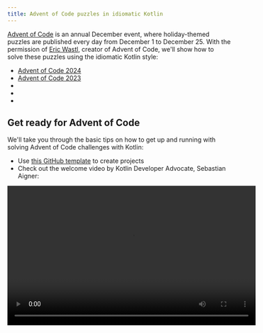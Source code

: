 ```yaml
---
title: Advent of Code puzzles in idiomatic Kotlin
---
```



[Advent of Code](https://adventofcode.com/) is an annual December event, where holiday-themed puzzles are published
every day from December 1 to December 25. With the permission of [Eric Wastl](http://was.tl/), creator of Advent of Code,
we'll show how to solve these puzzles using the idiomatic Kotlin style:

* [Advent of Code 2024](https://www.youtube.com/playlist?list=PLlFc5cFwUnmwHaD3-qeoLHnho_PY2g9JX)
* [Advent of Code 2023](https://www.youtube.com/playlist?list=PLlFc5cFwUnmzk0wvYW4aTl57F2VNkFisU)
* [](#advent-of-code-2022)
* [](#advent-of-code-2021)
* [](#advent-of-code-2020)

## Get ready for Advent of Code

We'll take you through the basic tips on how to get up and running with solving Advent of Code challenges with Kotlin:

* Use [this GitHub template](https://github.com/kotlin-hands-on/advent-of-code-kotlin-template) to create projects
* Check out the welcome video by Kotlin Developer Advocate, Sebastian Aigner:

<video width="560" height="315" src="/img/https://www.youtube.com/v/6-XSehwRgSY" title="Get Ready for Advent of Code 2021"/>

## Advent of Code 2022

### Day 1: Calorie counting

Learn about the [Kotlin Advent of Code template](https://github.com/kotlin-hands-on/advent-of-code-kotlin-template) and convenience functions for working with strings and collections in Kotlin, 
such as [`maxOf()`](https://kotlinlang.org/api/latest/jvm/stdlib/kotlin.collections/max-of.html) and [`sumOf()`](https://kotlinlang.org/api/latest/jvm/stdlib/kotlin.collections/sum-of.html).
See how extension functions can help you structure your solution in a nice manner.

* Read the puzzle description on [Advent of Code](https://adventofcode.com/2022/day/1)
* Check out the solution in the video:

<img src="/img/youtube.svg" width="25" alt="YouTube" style={{verticalAlign: 'middle'}}/> [Advent of Code 2022 Day 1 | Kotlin](https://www.youtube.com/watch?v=ntbsbqLCKDs)

### Day 2: Rock paper scissors

Understand operations on the `Char` type in Kotlin, see how the `Pair` type and the `to` constructor work well with pattern matching.
Understand how to order your own objects using the [`compareTo()`](https://kotlinlang.org/api/latest/jvm/stdlib/kotlin/-comparable/compare-to.html) function.

* Read the puzzle description on [Advent of Code](https://adventofcode.com/2022/day/2)
* Check out the solution in the video:

<img src="/img/youtube.svg" width="25" alt="YouTube" style={{verticalAlign: 'middle'}}/> [Advent of Code 2022 Day 2 | Kotlin](https://www.youtube.com/watch?v=Fn0SY2yGDSA)

### Day 3: Rucksack reorganization

Learn how the [kotlinx.benchmark](https://github.com/Kotlin/kotlinx-benchmark) library helps
you understand the performance characteristics of your code.
See how set operations like `intersect` can help you select overlapping data,
and see performance comparisons between different implementations of the same solution.

* Read the puzzle description on [Advent of Code](https://adventofcode.com/2022/day/3)
* Check out the solution in the video:

<img src="/img/youtube.svg" width="25" alt="YouTube" style={{verticalAlign: 'middle'}}/> [Advent of Code 2022 Day 3 | Kotlin](https://www.youtube.com/watch?v=IPLfo4zXNjk)

### Day 4: Camp cleanup

See how `infix` and `operator` functions can make your code more expressive,
and how extension functions for the `String` and `IntRange` types make it easy to parse input.

* Read the puzzle description on [Advent of Code](https://adventofcode.com/2022/day/4)
* Check out the solution in the video:

<img src="/img/youtube.svg" width="25" alt="YouTube" style={{verticalAlign: 'middle'}}/> [Advent of Code 2022 Day 4 | Kotlin](https://www.youtube.com/watch?v=dBIbr55YS0A)

### Day 5: Supply stacks

Learn about constructing more complex objects with factory functions,
how to use regular expressions, and the double-ended [`ArrayDeque`](https://kotlinlang.org/api/latest/jvm/stdlib/kotlin.collections/-array-deque/) type.

* Read the puzzle description on [Advent of Code](https://adventofcode.com/2022/day/5)
* Check out the solution in the video:

<img src="/img/youtube.svg" width="25" alt="YouTube" style={{verticalAlign: 'middle'}}/> [Advent of Code 2022 Day 5 | Kotlin](https://www.youtube.com/watch?v=lKq6r5Nt8Yo)

### Day 6: Tuning trouble

See more in-depth performance investigations with the [kotlinx.benchmark](https://github.com/Kotlin/kotlinx-benchmark) library,
comparing the characteristics of 16 different variations of the same solution.

* Read the puzzle description on [Advent of Code](https://adventofcode.com/2022/day/6)
* Check out the solution in the video:

<img src="/img/youtube.svg" width="25" alt="YouTube" style={{verticalAlign: 'middle'}}/> [Advent of Code 2022 Day 6 | Kotlin](https://www.youtube.com/watch?v=VbBhaQhW0zk)

### Day 7: No space left on device

Learn how to model tree structures, and see a demo of generating Kotlin code programmatically.

* Read the puzzle description on [Advent of Code](https://adventofcode.com/2022/day/7)
* Check out the solution in the video:

<img src="/img/youtube.svg" width="25" alt="YouTube" style={{verticalAlign: 'middle'}}/> [Advent of Code 2022 Day 7 | Kotlin](https://www.youtube.com/watch?v=Q819VW8yxFo)

### Day 8: Treetop tree house

See the `sequence` builder in action,
and how far a first draft of a program and an idiomatic Kotlin solution can differ (with special guest Roman Elizarov!).

* Read the puzzle description on [Advent of Code](https://adventofcode.com/2022/day/8)
* Check out the solution in the video:

<img src="/img/youtube.svg" width="25" alt="YouTube" style={{verticalAlign: 'middle'}}/> [Advent of Code 2022 Day 8 | Kotlin](https://www.youtube.com/watch?v=6d6FXFh-UdA)

### Day 9: Rope bridge

See the `run` function, labeled returns, and convenient standard library functions like `coerceIn`, or `zipWithNext`.
See how you can construct lists of given sizes using the `List` and `MutableList` constructors,
and get a peek at a Kotlin-based visualization of the problem statement.

* Read the puzzle description on [Advent of Code](https://adventofcode.com/2022/day/9)
* Check out the solution in the video:

<img src="/img/youtube.svg" width="25" alt="YouTube" style={{verticalAlign: 'middle'}}/> [Advent of Code 2022 Day 9 | Kotlin](https://www.youtube.com/watch?v=ShU9dNUa_3g)

### Day 10: Cathode-ray tube

Learn how ranges and the `in` operator make checking ranges natural,
how function parameters can be turned into receivers, and a brief exploration of the `tailrec` modifier.

* Read the puzzle description on [Advent of Code](https://adventofcode.com/2022/day/10)
* Check out the solution in the video:

<img src="/img/youtube.svg" width="25" alt="YouTube" style={{verticalAlign: 'middle'}}/> [Advent of Code 2022 Day 10 | Kotlin](https://www.youtube.com/watch?v=KVyeNmFHoL4)

### Day 11: Monkey in the middle

See how you can move from mutable,
imperative code to a more functional approach that makes use of immutable and read-only data structures.
Learn about context receivers and how our guest built his own visualization library just for Advent of Code.

* Read the puzzle description on [Advent of Code](https://adventofcode.com/2022/day/11)
* Check out the solution in the video:

<img src="/img/youtube.svg" width="25" alt="YouTube" style={{verticalAlign: 'middle'}}/> [Advent of Code 2022 Day 11 | Kotlin](https://www.youtube.com/watch?v=1eBSyPe_9j0)

### Day 12: Hill Climbing algorithm

Use queues, `ArrayDeque`, function references, and the `tailrec` modifier to solve path finding problems with Kotlin.

* Read the puzzle description on [Advent of Code](https://adventofcode.com/2022/day/12)
* Check out the solution in the video:

<img src="/img/youtube.svg" width="25" alt="YouTube" style={{verticalAlign: 'middle'}}/> [Advent of Code 2022 Day 12 | Kotlin](https://www.youtube.com/watch?v=tJ74hi_3sk8)

## Advent of Code 2021

:::tip
Read our [blog post about Advent of Code 2021](https://blog.jetbrains.com/kotlin/2021/11/advent-of-code-2021-in-kotlin/)

:::


### Day 1: Sonar sweep

Apply windowed and count functions to work with pairs and triplets of integers.

* Read the puzzle description on [Advent of Code](https://adventofcode.com/2021/day/1)
* Check out the solution from Anton Arhipov on the [Kotlin Blog](https://blog.jetbrains.com/kotlin/2021/12/advent-of-code-2021-in-kotlin-day-1)
  or watch the video:

<img src="/img/youtube.svg" width="25" alt="YouTube" style={{verticalAlign: 'middle'}}/> [Advent of Code 2021 in Kotlin, Day 1: Sonar Sweep](https://www.youtube.com/watch?v=76IzmtOyiHw)

### Day 2: Dive!

Learn about destructuring declarations and the `when` expression.

* Read the puzzle description on [Advent of Code](https://adventofcode.com/2021/day/2)
* Check out the solution from Pasha Finkelshteyn on [GitHub](https://github.com/asm0dey/aoc-2021/blob/main/src/Day02.kt)
  or watch the video:

<img src="/img/youtube.svg" width="25" alt="YouTube" style={{verticalAlign: 'middle'}}/> [Advent of Code 2021 in Kotlin, Day 2: Dive!](https://www.youtube.com/watch?v=4A2WwniJdNc)

### Day 3: Binary diagnostic

Explore different ways to work with binary numbers.

* Read the puzzle description on [Advent of Code](https://adventofcode.com/2021/day/3)
* Check out the solution from Sebastian Aigner on [Kotlin Blog](https://blog.jetbrains.com/kotlin/2021/12/advent-of-code-2021-in-kotlin-day-3/)
  or watch the video:

<img src="/img/youtube.svg" width="25" alt="YouTube" style={{verticalAlign: 'middle'}}/> [Advent of Code 2021 in Kotlin, Day 3: Binary Diagnostic](https://www.youtube.com/watch?v=mF2PTnnOi8w)

### Day 4: Giant squid

Learn how to parse the input and introduce some domain classes for more convenient processing.

* Read the puzzle description on [Advent of Code](https://adventofcode.com/2021/day/4)
* Check out the solution from Anton Arhipov on the [GitHub](https://github.com/antonarhipov/advent-of-code-2021/blob/main/src/Day04.kt)
  or watch the video:

<img src="/img/youtube.svg" width="25" alt="YouTube" style={{verticalAlign: 'middle'}}/> [Advent of Code 2021 in Kotlin, Day 4: Giant Squid](https://www.youtube.com/watch?v=wL6sEoLezPQ)

## Advent of Code 2020

:::tip
You can find all the solutions for the Advent of Code 2020 puzzles in our [GitHub repository](https://github.com/kotlin-hands-on/advent-of-code-2020/).

:::


### Day 1: Report repair

Explore input handling, iterating over a list, different ways of building a map, and using the [`let`](scope-functions.md#let)
function to simplify your code.

* Read the puzzle description on [Advent of Code](https://adventofcode.com/2020/day/1)
* Check out the solution from Svetlana Isakova on the [Kotlin Blog](https://blog.jetbrains.com/kotlin/2021/07/advent-of-code-in-idiomatic-kotlin/)
or watch the video:

<img src="/img/youtube.svg" width="25" alt="YouTube" style={{verticalAlign: 'middle'}}/> [Learn Kotlin With the Kotlin Team: Advent of Code 2020 #1](https://www.youtube.com/watch?v=o4emra1xm88)

### Day 2: Password philosophy

Explore string utility functions, regular expressions, operations on collections, and how the [`let`](scope-functions.md#let)
function can be helpful to transform your expressions.

* Read the puzzle description on [Advent of Code](https://adventofcode.com/2020/day/2)
* Check out the solution from Svetlana Isakova on the [Kotlin Blog](https://blog.jetbrains.com/kotlin/2021/07/advent-of-code-in-idiomatic-kotlin-day2/)
or watch the video:

<img src="/img/youtube.svg" width="25" alt="YouTube" style={{verticalAlign: 'middle'}}/> [Learn Kotlin with The Kotlin Team: Advent of Code 2020 #2](https://www.youtube.com/watch?v=MyvJ7G6aErQ)

### Day 3: Toboggan trajectory

Compare imperative and more functional code styles, work with pairs and the [`reduce()`](https://kotlinlang.org/api/latest/jvm/stdlib/kotlin.collections/reduce.html)
function, edit code in the column selection mode, and fix integer overflows.

* Read the puzzle description on [Advent of Code](https://adventofcode.com/2020/day/3)
* Check out the solution from Mikhail Dvorkin on [GitHub](https://github.com/kotlin-hands-on/advent-of-code-2020/blob/master/src/day03/day3.kt)
or watch the video:

<img src="/img/youtube.svg" width="25" alt="YouTube" style={{verticalAlign: 'middle'}}/> [Learn Kotlin with the Kotlin Team: Advent of Code 2020 #3](https://www.youtube.com/watch?v=ounCIclwOAw)

### Day 4: Passport processing

Apply the [`when`](control-flow.md#when-expressions-and-statements) expression and explore different ways of how to validate the input:
utility functions, working with ranges, checking set membership, and matching a particular regular expression.

* Read the puzzle description on [Advent of Code](https://adventofcode.com/2020/day/4)
* Check out the solution from Sebastian Aigner on the [Kotlin Blog](https://blog.jetbrains.com/kotlin/2021/09/validating-input-advent-of-code-in-kotlin/)
or watch the video:

<img src="/img/youtube.svg" width="25" alt="YouTube" style={{verticalAlign: 'middle'}}/> [Learn Kotlin with the Kotlin Team: Advent of Code 2020 #4](https://www.youtube.com/watch?v=-kltG4Ztv1s)

### Day 5: Binary boarding

Use the Kotlin standard library functions (`replace()`, `toInt()`, `find()`) to work with the binary representation of numbers,
explore powerful local functions, and learn how to use the `max()` function in Kotlin 1.5.

* Read the puzzle description on [Advent of Code](https://adventofcode.com/2020/day/5)
* Check out the solution from Svetlana Isakova on the [Kotlin Blog](https://blog.jetbrains.com/kotlin/2021/09/idiomatic-kotlin-binary-representation/)
or watch the video:

<img src="/img/youtube.svg" width="25" alt="YouTube" style={{verticalAlign: 'middle'}}/> [Learn Kotlin with the Kotlin Team: Advent of Code 2020 #5](https://www.youtube.com/watch?v=XEFna3xyxeY)

### Day 6: Custom customs

Learn how to group and count characters in strings and collections using the standard library functions: `map()`,
`reduce()`, `sumOf()`, `intersect()`, and `union()`.

* Read the puzzle description on [Advent of Code](https://adventofcode.com/2020/day/6)
* Check out the solution from Anton Arhipov on the [Kotlin Blog](https://blog.jetbrains.com/kotlin/2021/09/idiomatic-kotlin-set-operations/)
or watch the video:

<img src="/img/youtube.svg" width="25" alt="YouTube" style={{verticalAlign: 'middle'}}/> [Learn Kotlin with the Kotlin Team: Advent of Code 2020 #6](https://www.youtube.com/watch?v=QLAB0kZ-Tqc)

### Day 7: Handy haversacks

Learn how to use regular expressions, use Java's `compute()` method for HashMaps from Kotlin for dynamic calculations
of the value in the map, use the `forEachLine()` function to read files, and compare two types of search algorithms:
depth-first and breadth-first.

* Read the puzzle description on [Advent of Code](https://adventofcode.com/2020/day/7)
* Check out the solution from Pasha Finkelshteyn on the [Kotlin Blog](https://blog.jetbrains.com/kotlin/2021/09/idiomatic-kotlin-traversing-trees/)
or watch the video:

<img src="/img/youtube.svg" width="25" alt="YouTube" style={{verticalAlign: 'middle'}}/> [Learn Kotlin with the Kotlin Team: Advent of Code 2020 #7](https://www.youtube.com/watch?v=KyZiveDXWHw)

### Day 8: Handheld halting

Apply sealed classes and lambdas to represent instructions, apply Kotlin sets to discover loops in the program execution,
use sequences and the `sequence { }` builder function to construct a lazy collection, and try the experimental
`measureTimedValue()` function to check performance metrics.

* Read the puzzle description on [Advent of Code](https://adventofcode.com/2020/day/8)
* Check out the solution from Sebastian Aigner on the [Kotlin Blog](https://blog.jetbrains.com/kotlin/2021/10/idiomatic-kotlin-simulating-a-console/)
or watch the video:

<img src="/img/youtube.svg" width="25" alt="YouTube" style={{verticalAlign: 'middle'}}/> [Learn Kotlin with the Kotlin Team: Advent of Code 2020 #8](https://www.youtube.com/watch?v=0GWTTSMatO8)

### Day 9: Encoding error

Explore different ways to manipulate lists in Kotlin using the `any()`, `firstOrNull()`, `firstNotNullOfOrNull()`,
`windowed()`, `takeIf()`, and `scan()` functions, which exemplify an idiomatic Kotlin style.

* Read the puzzle description on [Advent of Code](https://adventofcode.com/2020/day/9)
* Check out the solution from Svetlana Isakova on the [Kotlin Blog](https://blog.jetbrains.com/kotlin/2021/10/idiomatic-kotlin-working-with-lists/)
or watch the video:

<img src="/img/youtube.svg" width="25" alt="YouTube" style={{verticalAlign: 'middle'}}/> [Learn Kotlin with the Kotlin Team: Advent of Code 2020 #9](https://www.youtube.com/watch?v=vj3J9MuF1mI)

## What's next?

* Complete more tasks with [Kotlin Koans](koans.md) 
* Create working applications with the free [Kotlin Core track](https://hyperskill.org/tracks?category=4&utm_source=jbkotlin_hs&utm_medium=referral&utm_campaign=kotlinlang-docs&utm_content=button_1&utm_term=22.03.23) by JetBrains Academy
